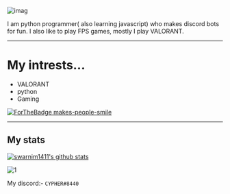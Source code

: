![imag](https://media.discordapp.net/attachments/820679184623861813/839755609833734184/about-me_banner.png?width=948&height=474)

I am python programmer( also learning javascript) who makes discord bots for fun. I also like to play FPS games, mostly I play VALORANT. 

***
# My intrests...
* VALORANT
* python
* Gaming


[![ForTheBadge makes-people-smile](http://ForTheBadge.com/images/badges/makes-people-smile.svg)](http://ForTheBadge.com)
***
## My stats

[![swarnim1411's github stats](https://github-readme-stats.vercel.app/api?username=CYPHER8440&theme=blue-green)](https://github.com/swarnim1411/github-readme-stats)

![1](https://github-readme-stats.vercel.app/api/top-langs/?username=CYPHER8440&theme=blue-green)


My discord:- `CYPHER#8440`

